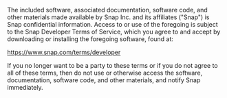 The included software, associated documentation, software code, and other materials made available by Snap Inc. and its affiliates ("Snap") is Snap confidential information. Access to or use of the foregoing is subject to the Snap Developer Terms of Service, which you agree to and accept by downloading or installing the foregoing software, found at:

https://www.snap.com/terms/developer

If you no longer want to be a party to these terms or if you do not agree to all of these terms, then do not use or otherwise access the software, documentation, software code, and other materials, and notify Snap immediately.
